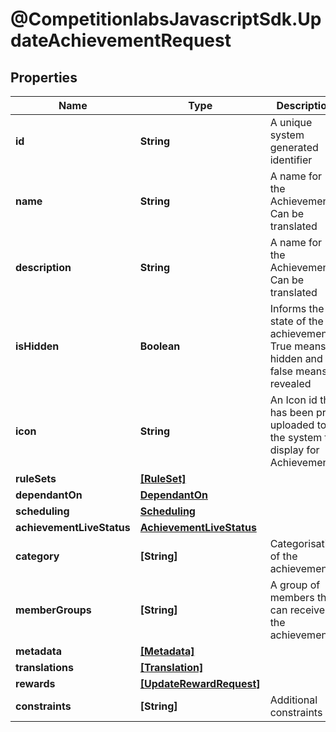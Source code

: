 # @CompetitionlabsJavascriptSdk.UpdateAchievementRequest

## Properties

Name | Type | Description | Notes
------------ | ------------- | ------------- | -------------
**id** | **String** | A unique system generated identifier | 
**name** | **String** | A name for the Achievement. Can be translated | [optional] 
**description** | **String** | A name for the Achievement. Can be translated | [optional] 
**isHidden** | **Boolean** | Informs the state of the achievement. True means hidden and false means revealed | [optional] [default to false]
**icon** | **String** | An Icon id that has been pre uploaded to the system to display for Achievement | [optional] 
**ruleSets** | [**[RuleSet]**](RuleSet.md) |  | [optional] 
**dependantOn** | [**DependantOn**](DependantOn.md) |  | [optional] 
**scheduling** | [**Scheduling**](Scheduling.md) |  | [optional] 
**achievementLiveStatus** | [**AchievementLiveStatus**](AchievementLiveStatus.md) |  | [optional] 
**category** | **[String]** | Categorisation of the achievements | [optional] 
**memberGroups** | **[String]** | A group of members that can receive the achievement | [optional] 
**metadata** | [**[Metadata]**](Metadata.md) |  | [optional] 
**translations** | [**[Translation]**](Translation.md) |  | [optional] 
**rewards** | [**[UpdateRewardRequest]**](UpdateRewardRequest.md) |  | [optional] 
**constraints** | **[String]** | Additional constraints | [optional] 


